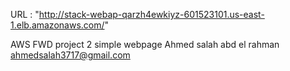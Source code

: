 URL : "http://stack-webap-qarzh4ewkiyz-601523101.us-east-1.elb.amazonaws.com/"

AWS FWD project 2 simple webpage 
Ahmed salah abd el rahman
ahmedsalah3717@gmail.com



